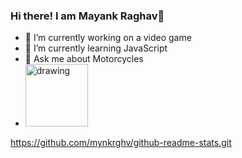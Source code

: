 ### Hi there! I am Mayank Raghav👋

- 🔭 I’m currently working on a video game
- 🌱 I’m currently learning JavaScript
- 💬 Ask me about Motorcycles
- [<img src="https://content.linkedin.com/content/dam/me/business/en-us/amp/brand-site/v2/bg/LI-Logo.svg.original.svg" alt="drawing" width="100"/>](https://www.linkedin.com/in/mayank-raghav-92ba5a212/)

https://github.com/mynkrghv/github-readme-stats.git
